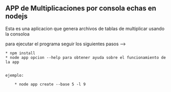 

## APP de Multiplicaciones por consola echas en nodejs

Esta es una aplicacion que genera archivos de tablas de multiplicar usando la consoloa

para ejecutar el programa seguir los siguientes pasos -->

    * npm install 
    * node app opcion --help para obtener ayuda sobre el funcionamiento de la app
    
    
    ejemplo:

        * node app create --base 5 -l 9
